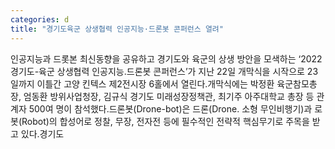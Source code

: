 ```yaml
---
categories: d
title: "경기도육군 상생협력 인공지능·드론봇 콘퍼런스 열려"
---
```

인공지능과 드롯본 최신동향을 공유하고 경기도와 육군의 상생 방안을 모색하는 ‘2022 경기도-육군 상생협력 인공지능․드론봇 콘퍼런스’가 지난 22일 개막식을 시작으로 23일까지 이틀간 고양 킨텍스 제2전시장 6홀에서 열린다.개막식에는 박정환 육군참모총장, 엄동환 방위사업청장, 김규식 경기도 미래성장정책관, 최기주 아주대학교 총장 등 관계자 500여 명이 참석했다.드론봇(Drone-bot)은 드론(Drone. 소형 무인비행기)과 로봇(Robot)의 합성어로 정찰, 무장, 전자전 등에 필수적인 전략적 핵심무기로 주목을 받고 있다.경기도